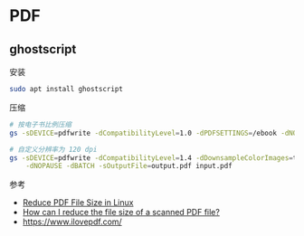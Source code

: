 # PDF

## ghostscript

安装

```sh
sudo apt install ghostscript
```

压缩

```sh
# 按电子书比例压缩
gs -sDEVICE=pdfwrite -dCompatibilityLevel=1.0 -dPDFSETTINGS=/ebook -dNOPAUSE -dQUIET -dBATCH -sOutputFile=output.pdf input.pdf

# 自定义分辨率为 120 dpi
gs -sDEVICE=pdfwrite -dCompatibilityLevel=1.4 -dDownsampleColorImages=true -dColorImageResolution=120 \
    -dNOPAUSE -dBATCH -sOutputFile=output.pdf input.pdf
```
参考

- [Reduce PDF File Size in Linux](https://www.digitalocean.com/community/tutorials/reduce-pdf-file-size-in-linux)
- [How can I reduce the file size of a scanned PDF file?](https://askubuntu.com/questions/113544/how-can-i-reduce-the-file-size-of-a-scanned-pdf-file)
- https://www.ilovepdf.com/
